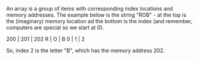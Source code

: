 An array is a group of items with corresponding index locations and 
memory addresses. The example below is the string "ROB" - at the top is 
the (imaginary) memory location ad the bottom is the index (and 
remember, computers are special so we start at 0).

200 | 201 | 202
R   | O   | B
0   | 1   | 2

So, index 2 is the letter "B", which has the memory address 202.
